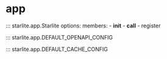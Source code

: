 # app

::: starlite.app.Starlite
    options:
        members:
            - __init__
            - __call__
            - register

::: starlite.app.DEFAULT_OPENAPI_CONFIG

::: starlite.app.DEFAULT_CACHE_CONFIG
